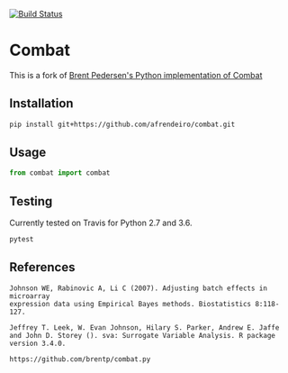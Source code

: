 [![Build Status](https://travis-ci.org/afrendeiro/combat.svg?branch=master)](https://travis-ci.org/afrendeiro/combat)

Combat
==========
This is a fork of [Brent Pedersen's Python implementation of Combat](https://github.com/brentp/combat.py)

## Installation
```bash
pip install git+https://github.com/afrendeiro/combat.git
```

## Usage
```python
from combat import combat
```

## Testing
Currently tested on Travis for Python 2.7 and 3.6.

```python
pytest
```

## References

    Johnson WE, Rabinovic A, Li C (2007). Adjusting batch effects in microarray
    expression data using Empirical Bayes methods. Biostatistics 8:118-127.  

    Jeffrey T. Leek, W. Evan Johnson, Hilary S. Parker, Andrew E. Jaffe
    and John D. Storey (). sva: Surrogate Variable Analysis. R package
    version 3.4.0.

    https://github.com/brentp/combat.py
